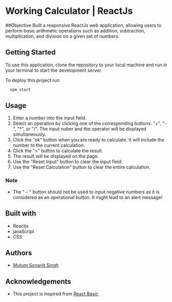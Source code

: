 
# Working Calculator | ReactJs

##Objective
Built a responsive ReactJs web application, allowing users to perform basic arithmetic operations such as addition, subtraction, multiplication, and division on a given set of numbers.
## Getting Started
To use this application, clone the repository to your local machine and run in your terminal to start the development server.

To deploy this project run

```bash
  npm start
```
## Usage
1. Enter a number into the input field.
2. Select an operation by clicking one of the corresponding buttons: "+", "-", "*", or "/". The input nuber and the operator will be displayed simultaneously.
3. Click the "ok" button when you are ready to calculate. It will include the number to the current calculation.
4. Click the "=" button to calculate the result.
5. The result will be displayed on the page.
6. Use the "Reset Input" button to clear the input field.
7. Use the "Reset Calculation" button to clear the entire calculation.

### Note

- The " - " button should not be used to input negative numbers as it is considered as an operational button. It might lead to an alert message!
## Built with
- Reactjs
- javaScript
- CSS

## Authors

- [Mutum Sonarjit Singh](https://www.github.com/Sonarjit)


## Acknowledgements
- This project is inspired from [React Basic](https://www.coursera.org/learn/react-basics)
